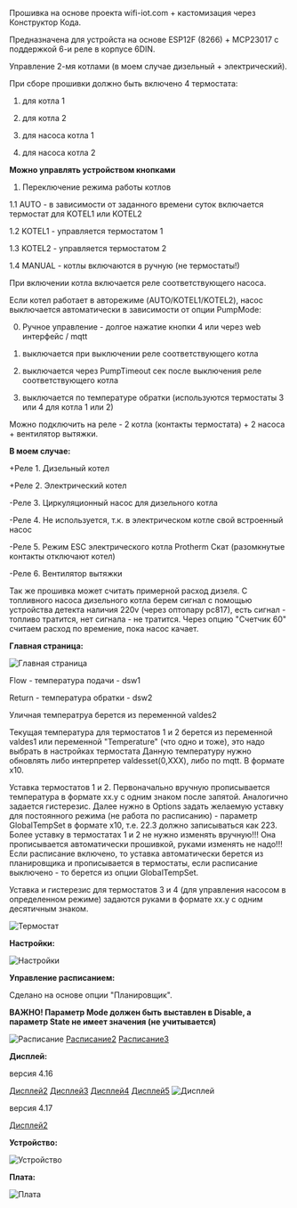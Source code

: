 
Прошивка на основе проекта wifi-iot.com + кастомизация через Конструктор Кода.

Предназначена для устройста на основе ESP12F (8266) + MCP23017 с поддержкой 6-и реле в корпусе 6DIN.

Управление 2-мя котлами (в моем случае дизельный + электрический).

При сборе прошивки должно быть включено 4 термостата:

1. для котла 1

2. для котла 2

3. для насоса котла 1

4. для насоса котла 2



**Можно управлять устройством кнопками**

1. Переключение режима работы котлов

1.1 AUTO - в зависимости от заданного времени суток включается термостат для KOTEL1 или KOTEL2

1.2 KOTEL1 - управляется термостатом 1

1.3 KOTEL2 - управляется термостатом 2

1.4 MANUAL - котлы включаются в ручную (не термостаты!)

При включении котла включается реле соответствующего насоса.

Если котел работает в авторежиме (AUTO/KOTEL1/KOTEL2), насос выключается автоматически в зависимости от опции PumpMode:

0. Ручное управление - долгое нажатие кнопки 4 или через web интерфейс / mqtt

1. выключается при выключении реле соответствующего котла

2. выключается через PumpTimeout сек после выключения реле соответствующего котла

3. выключается по температуре обратки (используются термостаты 3 или 4 для котла 1 или 2)


Можно подключить на реле - 2 котла (контакты термостата) + 2 насоса + вентилятор вытяжки.

**В моем случае:**

+Реле 1. Дизельный котел

+Реле 2. Электрический котел

-Реле 3. Циркуляционный насос для дизельного котла

-Реле 4. Не используется, т.к. в электрическом котле свой встроенный насос

-Реле 5. Режим ESC электрического котла Protherm Скат (разомкнутые контакты отключают котел)

-Реле 6. Вентилятор вытяжки

Так же прошивка может считать примерной расход дизеля. С топливного насоса дизельного котла берем сигнал с помощью устройства детекта наличия 220v (через оптопару pc817), есть сигнал - топливо тратится, нет сигнала - не тратится. Через опцию "Счетчик 60" считаем расход по времение, пока насос качает.

**Главная страница:**

![Главная страница](main_page.png "Главная страница")

Flow - температура подачи - dsw1 

Return - температура обратки - dsw2

Уличная температруа берется из переменной valdes2

Текущая температура для термостатов 1 и 2 берется из переменной valdes1 или переменной "Temperature" (что одно и тоже), это надо выбрать в настройках термостата
Данную температуру нужно обновлять либо интерпретер valdesset(0,XXX), либо по mqtt. В формате x10.

Уставка термостатов 1 и 2. Первоначально вручную прописывается температура в формате xx.y с одним знаком после запятой. Аналогично задается гистерезис. Далее нужно в Options задать желаемую уставку для постоянного режима (не работа по расписанию) - параметр GlobalTempSet в формате х10, т.е. 22.3 должно записываться как 223. Более уставку в термостатах 1 и 2 не нужно изменять вручную!!! Она прописывается автоматически прошивкой, руками изменять не надо!!! Если расписание включено, то уставка автоматически берется из планировщика и прописывается в термостаты, если расписание выключено - то берется из опции GlobalTempSet.

Уставка и гистерезис для термостатов 3 и 4 (для управления насосом в определенном режиме) задаются руками в формате xx.y с одним десятичным знаком.

![Термостат](thermo_1.png "Термостат котла")


**Настройки:**

![Настройки](options.png "Настройки")

**Управление расписанием:**

Сделано на основе опции "Планировщик".

**ВАЖНО! Параметр Mode должен быть выставлен в Disable, а параметр State не имеет значения (не учитывается)**


![Расписание](schedule_1.png "Расписание") [Расписание2](schedule_2.png) [Расписание3](schedule_3.png)

**Дисплей:**

версия 4.16

[Дисплей2](lcd_main_3.jpg) [Дисплей3](lcd_main_4.jpg) [Дисплей4](lcd_main_5.jpg) [Дисплей5](lcd_main_6.jpg)
![Дисплей](lcd_main_2.jpg "Дисплей")

версия 4.17

[Дисплей2](lcd_main_v.4.17.jpg)

**Устройство:**

![Устройство](device.jpg "Устройство")

**Плата:**

![Плата](plata_3.jpg "Плата")

